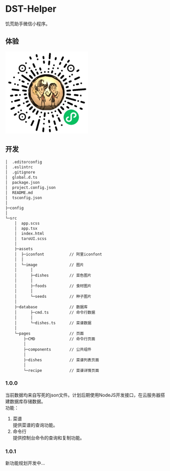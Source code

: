 # DST-Helper
饥荒助手微信小程序。

## 体验
![小程序码](./src/assets/image/qrCode.jpg)

## 开发
```
│  .editorconfig
│  .eslintrc
│  .gitignore
│  global.d.ts
│  package.json
│  project.config.json
│  README.md
│  tsconfig.json
│
├─config
│
└─src
    │  app.scss
    │  app.tsx
    │  index.html
    │  taroUI.scss
    │
    ├─assets
    │  ├─iconfont           // 阿里iconfont
    │  │
    │  └─image              // 图片
    │      │
    │      ├─dishes         // 菜色图片
    │      │    
    │      ├─foods          // 食材图片
    │      │    
    │      └─seeds          // 种子图片
    │
    ├─database              // 数据库
    │      ├─cmd.ts         // 命令行数据
    │      │    
    │      └─dishes.ts      // 菜谱数据
    │
    └─pages                 // 页面
        ├─CMD               // 命令行页面
        │
        ├─components        // 公共组件
        │
        ├─dishes            // 菜谱列表页面
        │
        └─recipe            // 菜谱详情页面

```
### 1.0.0
当前数据均来自写死的json文件。计划后期使用NodeJS开发接口，在云服务器搭建数据库存储数据。  
功能：  
1. 菜谱  
提供菜谱的查询功能。
2. 命令行  
提供控制台命令的查询和复制功能。
  
### 1.0.1
新功能规划开发中...


